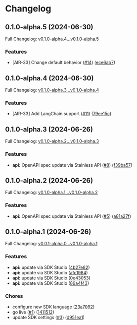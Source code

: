 # Changelog

## 0.1.0-alpha.5 (2024-06-30)

Full Changelog: [v0.1.0-alpha.4...v0.1.0-alpha.5](https://github.com/airpromptdev/python/compare/v0.1.0-alpha.4...v0.1.0-alpha.5)

### Features

* [AIR-33] Change default behavior ([#14](https://github.com/airpromptdev/python/issues/14)) ([ece6ab7](https://github.com/airpromptdev/python/commit/ece6ab7fc2b71e69103b99259c95ba2d50eb4353))

## 0.1.0-alpha.4 (2024-06-30)

Full Changelog: [v0.1.0-alpha.3...v0.1.0-alpha.4](https://github.com/airpromptdev/python/compare/v0.1.0-alpha.3...v0.1.0-alpha.4)

### Features

* [AIR-33] Add LangChain support ([#11](https://github.com/airpromptdev/python/issues/11)) ([79ee15c](https://github.com/airpromptdev/python/commit/79ee15c210b660f64749c0e94da635f456997086))

## 0.1.0-alpha.3 (2024-06-26)

Full Changelog: [v0.1.0-alpha.2...v0.1.0-alpha.3](https://github.com/airpromptdev/python/compare/v0.1.0-alpha.2...v0.1.0-alpha.3)

### Features

* **api:** OpenAPI spec update via Stainless API ([#8](https://github.com/airpromptdev/python/issues/8)) ([f39ba57](https://github.com/airpromptdev/python/commit/f39ba57593f2228a6fd5a4857e56c3e597011888))

## 0.1.0-alpha.2 (2024-06-26)

Full Changelog: [v0.1.0-alpha.1...v0.1.0-alpha.2](https://github.com/airpromptdev/python/compare/v0.1.0-alpha.1...v0.1.0-alpha.2)

### Features

* **api:** OpenAPI spec update via Stainless API ([#5](https://github.com/airpromptdev/python/issues/5)) ([a81a27f](https://github.com/airpromptdev/python/commit/a81a27fb677689990f6b7e1dd5fd0fb9955a057e))

## 0.1.0-alpha.1 (2024-06-26)

Full Changelog: [v0.0.1-alpha.0...v0.1.0-alpha.1](https://github.com/airpromptdev/python/compare/v0.0.1-alpha.0...v0.1.0-alpha.1)

### Features

* **api:** update via SDK Studio ([4b27e82](https://github.com/airpromptdev/python/commit/4b27e827614c0407e6f47a2868eb04c23cbf0e67))
* **api:** update via SDK Studio ([afc1984](https://github.com/airpromptdev/python/commit/afc1984f28b573d4a1ecca7ebd746806879a3c65))
* **api:** update via SDK Studio ([0e43053](https://github.com/airpromptdev/python/commit/0e43053c6ce526f6ce9093df3258c433aa32fc34))
* **api:** update via SDK Studio ([89a4f43](https://github.com/airpromptdev/python/commit/89a4f43edc744024caab162028e6359877e7bc93))


### Chores

* configure new SDK language ([23a7092](https://github.com/airpromptdev/python/commit/23a7092e35ec7b19bb18277230c6b218edfdcf1e))
* go live ([#1](https://github.com/airpromptdev/python/issues/1)) ([1411512](https://github.com/airpromptdev/python/commit/1411512a7462405a77c96c04bc7aa525dcc6fb1e))
* update SDK settings ([#3](https://github.com/airpromptdev/python/issues/3)) ([d951ea1](https://github.com/airpromptdev/python/commit/d951ea1d0b389da5b1476a33641178457b2a62a1))
